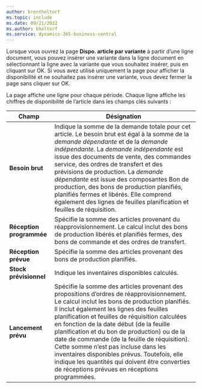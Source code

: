 ```yaml
---
author: brentholtorf
ms.topic: include
ms.date: 09/21/2022
ms.author: bholtorf
ms.service: dynamics-365-business-central
---
```

Lorsque vous ouvrez la page **Dispo. article par variante** à partir d’une ligne document, vous pouvez insérer une variante dans la ligne document en sélectionnant la ligne avec la variante que vous souhaitez insérer, puis en cliquant sur OK. Si vous avez utilisé uniquement la page pour afficher la disponibilité et ne souhaitez pas insérer une variante, vous devez fermer la page sans cliquer sur OK.

La page affiche une ligne pour chaque période. Chaque ligne affiche les chiffres de disponibilité de l’article dans les champs clés suivants :

| Champ | Désignation |
|--|--|
| **Besoin brut**| Indique la somme de la demande totale pour cet article. Le besoin brut est égal à la somme de la *demande dépendante* et de la *demande indépendante*. La *demande indépendante* est issue des documents de vente, des commandes service, des ordres de transfert et des prévisions de production. La *demande dépendante* est issue des composantes Bon de production, des bons de production planifiés, planifiés fermes et libérés. Elle comprend également des lignes de feuilles planification et feuilles de réquisition.|
| **Réception programmée** | Spécifie la somme des articles provenant du réapprovisionnement. Le calcul inclut des bons de production libérés et planifiés fermes, des bons de commande et des ordres de transfert. |
| **Réception prévue** | Spécifie la somme des articles provenant des bons de production planifiés. |
| **Stock prévisionnel** | Indique les inventaires disponibles calculés. |
| **Lancement prévu** | Spécifie la somme des articles provenant des propositions d’ordres de réapprovisionnement. Le calcul inclut les bons de production planifiés. Il inclut également les lignes des feuilles planification et feuilles de réquisition calculées en fonction de la date début (de la feuille planification et du bon de production) ou de la date de commande (de la feuille de réquisition). Cette somme n’est pas incluse dans les inventaires disponibles prévus. Toutefois, elle indique les quantités qui doivent être converties de réceptions prévues en réceptions programmées. |
